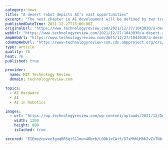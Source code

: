 ```yaml
---
category: news
title: "A desert robot depicts AI’s vast opportunities"
excerpt: "The next chapter in AI development will be defined by two trends: increased accessibility and increased technical maturity."
publishedDateTime: 2021-12-27T15:00:00Z
originalUrl: "https://www.technologyreview.com/2021/12/27/1043030/a-desert-robot-depicts-ais-vast-opportunities/"
webUrl: "https://www.technologyreview.com/2021/12/27/1043030/a-desert-robot-depicts-ais-vast-opportunities/"
ampWebUrl: "https://www.technologyreview.com/2021/12/27/1043030/a-desert-robot-depicts-ais-vast-opportunities/amp/"
cdnAmpWebUrl: "https://www-technologyreview-com.cdn.ampproject.org/c/s/www.technologyreview.com/2021/12/27/1043030/a-desert-robot-depicts-ais-vast-opportunities/amp/"
type: article
quality: 76
heat: 76
published: true

provider:
  name: MIT Technology Review
  domain: technologyreview.com

topics:
  - AI Hardware
  - AI
  - AI in Robotics

images:
  - url: "https://wp.technologyreview.com/wp-content/uploads/2021/12/Desert-robotsmall.png?w=1200"
    width: 1200
    height: 800
    isCached: true

secured: "EIEmozcpvxe3guqBR5qtS11mun4Ob+b/L0Db1eCA+5/57xMhhUMhb2vZvTNbflOle5H2zKs+IkExShut8cEqUqhIjETJaDQqoYHSdpuDLzejmHyXRGvTYtahPftghQUDbO2qns2efm64Kr8tjZ30i/DpM1/DsRiyNhThfjghoABGGpUCEMFYKEGDQU0jDOYXYt2pQeU1Un37VJWtvYmU4Md2EANzQdESFx9zX022eZ9ZtR1B8swy0jMAMbbJA1MdEXTf9HyT8wsU+YNPUUiYm8gRkcAZIynU0/VOHNiKcLgmKYErRSnTZdhH1fU0qUg6HQ+2DdoLSaZZ1GPqReLjfrbpqe0LlmyigzibvLjk1WM=;PuH0IlLEd1jKOCVhPK26yg=="
---
```


